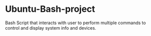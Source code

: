 # Ubuntu-Bash-project
Bash Script that interacts with user to perform multiple commands to control and display system info and devices.
